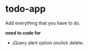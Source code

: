 # todo-app
Add everything that you have to do.

**need to code for**
* jQuery alert option onclick delete.
